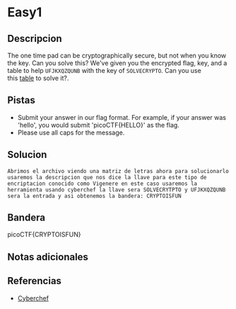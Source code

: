 # Easy1

## Descripcion
The one time pad can be cryptographically secure, but not when you know the key. Can you solve this? We've given you the encrypted flag, key, and a table to help `UFJKXQZQUNB` with the key of `SOLVECRYPTO`. Can you use this [table](https://jupiter.challenges.picoctf.org/static/1fd21547c154c678d2dab145c29f1d79/table.txt) to solve it?.
## Pistas
- Submit your answer in our flag format. For example, if your answer was 'hello', you would submit 'picoCTF{HELLO}' as the flag.
- Please use all caps for the message.
## Solucion
```
Abrimos el archivo viendo una matriz de letras ahora para solucionarlo usaremos la descripcion que nos dice la llave para este tipo de encriptacion conocido como Vigenere en este caso usaremos la herramienta usando cyberchef la llave sera SOLVECRYTPTO y UFJKXQZQUNB sera la entrada y asi obtenemos la bandera: CRYPTOISFUN
```

## Bandera

picoCTF{CRYPTOISFUN}

## Notas adicionales

## Referencias
- [Cyberchef](https://gchq.github.io/CyberChef/#recipe=Vigen%C3%A8re_Decode('SOLVECRYPTO')&input=VUZKS1hRWlFVTkI)